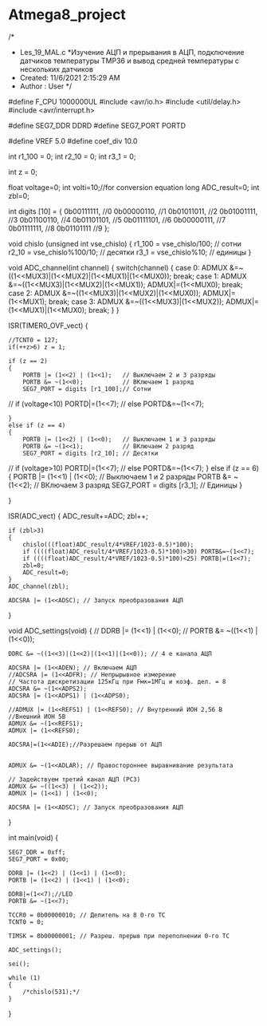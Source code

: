 # Atmega8_project

/*
 * Les_19_MAL.c
 *Изучение АЦП и прерывания в АЦП, подключение датчиков температуры TMP36 и вывод средней температуры с нескольких датчиков
 * Created: 11/6/2021 2:15:29 AM
 * Author : User
 */ 


#define F_CPU 1000000UL
#include <avr/io.h>
#include <util/delay.h>
#include <avr/interrupt.h>

#define  SEG7_DDR DDRD
#define  SEG7_PORT PORTD

#define VREF 5.0
#define coef_div 10.0




int r1_100 = 0;
int r2_10 = 0;
int r3_1 = 0;

int z = 0;

float voltage=0;
int volti=10;//for conversion equation
long ADC_result=0;
int zbl=0;



int digits [10] =
{
	0b00111111, //0
	0b00000110, //1
	0b01011011, //2
	0b01001111, //3
	0b01100110, //4
	0b01101101, //5
	0b01111101, //6
	0b00000111, //7
	0b01111111, //8
	0b01101111  //9
};

void chislo (unsigned int vse_chislo)
{
	r1_100 = vse_chislo/100;    // сотни
	r2_10  = vse_chislo%100/10; // десятки
	r3_1   = vse_chislo%10;		// единицы
}

void ADC_channel(int channel)
{
	switch(channel)
	{
		case 0: ADMUX &=~((1<<MUX3)|(1<<MUX2)|(1<<MUX1)|(1<<MUX0)); break;
		case 1: ADMUX &=~((1<<MUX3)|(1<<MUX2)|(1<<MUX1)); ADMUX|=(1<<MUX0); break;
		case 2: ADMUX &=~((1<<MUX3)|(1<<MUX2)|(1<<MUX0)); ADMUX|=(1<<MUX1); break;
		case 3: ADMUX &=~((1<<MUX3)|(1<<MUX2)); ADMUX|=(1<<MUX1)|(1<<MUX0); break;
	}
}


ISR(TIMER0_OVF_vect)
{
	
	//TCNT0 = 127;
	if(++z>6) z = 1;
	
	if (z == 2)
	{
		PORTB |= (1<<2) | (1<<1);	// Выключаем 2 и 3 разряды
		PORTB &= ~(1<<0);			// ВКлючаем 1 разряд
		SEG7_PORT = digits [r1_100];// Сотни
// 		if (voltage<10) PORTD|=(1<<7);
// 		else PORTD&=~(1<<7);
		
		
	} 
	else if (z == 4)
	{
		PORTB |= (1<<2) | (1<<0);	// Выключаем 1 и 3 разряды
		PORTB &= ~(1<<1);			// ВКлючаем 2 разряд
		SEG7_PORT = digits [r2_10];	// Десятки
// 		if (voltage>10) PORTD|=(1<<7);
// 		else PORTD&=~(1<<7);
	} 
	else if (z == 6)
	{
		PORTB |= (1<<1) | (1<<0);	// Выключаем 1 и 2 разряды
		PORTB &= ~(1<<2);			// ВКлючаем 3 разряд
		SEG7_PORT = digits [r3_1];	// Единицы
	}
	
	
}

ISR(ADC_vect)
{
	ADC_result+=ADC;
	zbl++;
	
	if (zbl>3)
	{
		chislo(((float)ADC_result/4*VREF/1023-0.5)*100);
		if ((((float)ADC_result/4*VREF/1023-0.5)*100)>30) PORTB&=~(1<<7);
		if ((((float)ADC_result/4*VREF/1023-0.5)*100)<25) PORTB|=(1<<7);
		zbl=0;
		ADC_result=0;		
	}
	ADC_channel(zbl);
	
	ADCSRA |= (1<<ADSC); // Запуск преобразования АЦП
}


void ADC_settings(void)
{
// 	DDRB |= (1<<1) | (1<<0);
// 	PORTB &= ~((1<<1) | (1<<0));

    
	
	DDRC &= ~((1<<3)|(1<<2)|(1<<1)|(1<<0)); // 4 е канала АЦП
	
	ADCSRA |= (1<<ADEN); // Включаем АЦП
	//ADCSRA |= (1<<ADFR); // Непрырывное измерение
	// Частота дискретизации 125кГц при Fмк=1МГц и коэф. дел. = 8
	ADCSRA &= ~(1<<ADPS2);
	ADCSRA |= (1<<ADPS1) | (1<<ADPS0);
	
	//ADMUX |= (1<<REFS1) | (1<<REFS0); // Внутренний ИОН 2,56 В
	//Внешний ИОН 5В
	ADMUX &= ~(1<<REFS1);
	ADMUX |= (1<<REFS0);
	
	ADCSRA|=(1<<ADIE);//Разрешаем прерыв от АЦП
	
	
	ADMUX &= ~(1<<ADLAR); // Правостороннее выравнивание результата
	
	// Задействуем третий канал АЦП (РС3)
	ADMUX &= ~((1<<3) | (1<<2));
	ADMUX |= (1<<1) | (1<<0);
	
	ADCSRA |= (1<<ADSC); // Запуск преобразования АЦП
}

int main(void)
{
	
	SEG7_DDR = 0xff;
	SEG7_PORT = 0x00;
	
	DDRB |= (1<<2) | (1<<1) | (1<<0);
	PORTB |= (1<<2) | (1<<1) | (1<<0);
	
	DDRB|=(1<<7);//LED
	PORTB &= ~(1<<7);
	
	TCCR0 = 0b00000010; // Делитель на 8 0-го ТС
	TCNT0 = 0;
	
	TIMSK = 0b00000001; // Разреш. прерыв при переполнении 0-го ТС
	
	ADC_settings();
	
	sei();
	
	while (1)
	{
		/*chislo(531);*/	
	}
}






